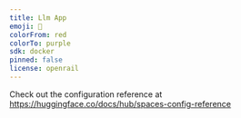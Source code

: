 ```yaml
---
title: Llm App
emoji: 🦀
colorFrom: red
colorTo: purple
sdk: docker
pinned: false
license: openrail
---
```


Check out the configuration reference at https://huggingface.co/docs/hub/spaces-config-reference
